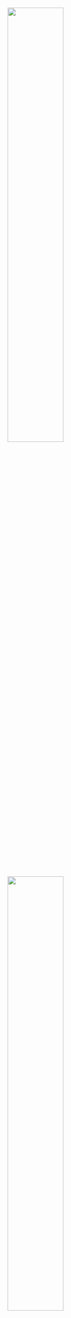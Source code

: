 <br />
<p align="center">
    <a href="https://github.com/mosaicml/composer#gh-light-mode-only" class="only-light">
      <img src="https://storage.googleapis.com/docs.mosaicml.com/images/header_light.svg" width="50%"/>
    </a>
    <!-- SETUPTOOLS_LONG_DESCRIPTION_HIDE_BEGIN -->
    <a href="https://github.com/mosaicml/composer#gh-dark-mode-only" class="only-dark">
      <img src="https://storage.googleapis.com/docs.mosaicml.com/images/header_dark.svg" width="50%"/>
    </a>
    <!-- SETUPTOOLS_LONG_DESCRIPTION_HIDE_END -->
</p>

<h2><p align="center">Supercharge your Model Training</p></h2>
<h3><p align="center">Deep Learning Framework for Training at Scale</p></h3>

<h4><p align='center'>
<a href="https://www.mosaicml.com">[Website]</a>
- <a href="https://docs.mosaicml.com/projects/composer/en/stable/getting_started/installation.html">[Getting Started]</a>
- <a href="https://docs.mosaicml.com/projects/composer/">[Docs]</a>
- <a href="https://docs.mosaicml.com/projects/composer/en/stable/method_cards/methods_overview.html">[Methods]</a>
- <a href="https://www.mosaicml.com/team">[We're Hiring!]</a>
</p></h4>

<p align="center">
    <a href="https://pypi.org/project/mosaicml/">
        <img alt="PyPi Version" src="https://img.shields.io/pypi/pyversions/mosaicml">
    </a>
    <a href="https://pypi.org/project/mosaicml/">
        <img alt="PyPi Package Version" src="https://img.shields.io/pypi/v/mosaicml">
    </a>
    <a href="https://pepy.tech/project/mosaicml/">
        <img alt="PyPi Downloads" src="https://static.pepy.tech/personalized-badge/mosaicml?period=month&units=international_system&left_color=grey&right_color=blue&left_text=Downloads/month">
    </a>
    <a href="https://docs.mosaicml.com/projects/composer/en/stable/">
        <img alt="Documentation" src="https://readthedocs.org/projects/composer/badge/?version=stable">
    </a>
    <a href="https://mosaicml.me/slack">
        <img alt="Chat @ Slack" src="https://img.shields.io/badge/slack-chat-2eb67d.svg?logo=slack">
    </a>
    <a href="https://github.com/mosaicml/composer/blob/dev/LICENSE">
        <img alt="License" src="https://img.shields.io/badge/License-Apache%202.0-green.svg?logo=slack">
    </a>
</p>
<br />

# **👋 Welcome**

Composer is an open-source deep learning training library by [MosaicML](https://www.mosaicml.com/). Built on top of PyTorch, the Composer library makes it easier to implement distributed training workflows on large-scale clusters. 

We built Composer to be **optimized for scalability and usability**, integrating best practices for efficient, multi-node training. By abstracting away low-level complexities like parallelism techniques, distributed data loading, and memory optimization, you can focus on training modern ML models and running experiments without slowing down. 

We recommend using Composer to speedup your experimentation workflow if you’re training neural networks of any size, including:

- Large Language Models (LLMs)
- Diffusion models
- Embedding models (e.g. BERT)
- Transformer-based models
- Convolutional Neural Networks (CNNs)

Composer is heavily used by the MosaicML research team to train state-of-the-art models like MPT, and we open-sourced this library to enable the ML community to do the same. This framework is used by organizations in both the tech industry and the academic sphere and is continually updated with new features, bug fixes, and stability improvements for production workloads.  

# **🔑 Key Features**

We designed Composer from the ground up for modern deep learning workloads. Gone are the days of AlexNet and ResNet, when state-of-the-art models could be trained on a couple of desktop GPUs. Today, developing the latest and greatest deep learning models often requires cluster-scale hardware — but with Composer’s help, you’ll hardly notice the difference.

The heart of Composer is our Trainer abstraction: a highly optimized PyTorch training loop designed to allow both you and your model to iterate faster. Our trainer has simple ways for you to configure your parallelization scheme, data loaders, metrics, loggers, and more. 

## Scalability

Whether you’re training on 1 GPU or 512 GPUs, 50MB or 10TB of data - Composer is built to keep your workflow simple. 

- [**FSDP**](https://docs.mosaicml.com/projects/composer/en/stable/notes/distributed_training.html#fullyshardeddataparallel-fsdp): For large models that are too large to fit on GPUs, Composer has integrated PyTorch [FullyShardedDataParallelism](https://docs.mosaicml.com/projects/composer/en/stable/notes/distributed_training.html#fullyshardeddataparallel-fsdp) into our trainer and made it simple to efficiently parallelize custom models. We’ve found FSDP is competitive performance-wise with much more complex parallelism strategies. Alternatively, Composer also supports standard PyTorch distributed data parallelism (DDP) and Deepspeed execution.
- [**Elastic sharded checkpointing**](https://docs.mosaicml.com/projects/composer/en/stable/notes/distributed_training.html#saving-and-loading-sharded-checkpoints-with-fsdp): Save on eight GPUs, resume on sixteen. Composer supports elastic sharded checkpointing, so you never have to worry if your sharded saved state is compatible with your new hardware setup.
- **Data streaming:** Working with large datasets? Download datasets from cloud blob storage on the fly by integrating with MosaicML [StreamingDataset](https://github.com/mosaicml/streaming) during model training.

## Customizability

Other high-level deep learning trainers provide simplicity at the cost of rigidity. When you want to add your own features, their abstractions get in your way. Composer, on the other hand, provides simple ways for you to customize our Trainer to your needs.

![Custom Callbacks.png]((docs/source/_static/images/training_loop.png))

***Fig. 1:** Composer’s training loop has a series of events that occur at each stage in the training process. Callbacks are functions that users write to run at specific events. For example, our [Learning Rate Monitor Callback](https://docs.mosaicml.com/projects/composer/en/stable/api_reference/generated/composer.callbacks.LRMonitor.html#composer.callbacks.LRMonitor) logs the learning rate at every BATCH_END event.*

- [**Callbacks**](https://docs.mosaicml.com/projects/composer/en/stable/trainer/callbacks.html): Composer’s callback system allows you to insert custom logic at any point in the training loop. We’ve written callbacks to monitor memory usage, log and visualize images, and estimate your model’s remaining training time, to name a few. This feature is popular among researchers who want to implement and experiment with custom training techniques.
- [**Speedup algorithms**](https://docs.mosaicml.com/projects/composer/en/stable/examples/custom_speedup_methods.html): We draw from the latest research to create a collection of algorithmic speedups. Stack these speedups into MosaicML recipes to boost your training speeds. Our team has open-sourced the optimal combinations of speedups for different types of models.
    - **8x speedup: Stable Diffusion**
        - $200k original SD2 cost —> $50k ([Blog](https://www.notion.so/Composer-README-Draft-5d30690d40f04cdf8528f749e98782bf?pvs=21))
    - **7x speedup: ResNet-50 on ImageNet**
        - 3h33m —> 25m on 8xA100 ([Blog](https://www.mosaicml.com/blog/mosaic-resnet))
    - **8.8x speedup: BERT-Base Pretraining**
        - 10h —> 1.13h on 8xA100 ([Blog](https://www.mosaicml.com/blog/mosaicbert))
    - **5.4x speedup: DeepLab v3 on ADE20K**
        - 3h30m —> 39m on 8xA100 ([Blog](https://www.mosaicml.com/blog/behind-the-scenes))

## Better workflows

Composer is built to automate away low-level pain points and headaches so you can focus on the important (and fun) parts of deep learning and iterate faster.

- [**Auto-resumption**](https://docs.mosaicml.com/projects/composer/en/stable/notes/resumption.html): Failed training run? Have no fear — just re-run your code, and Composer will automatically resume from your latest saved checkpoint.
- [**CUDA OOM Prevention**](https://docs.mosaicml.com/projects/composer/en/stable/examples/auto_microbatching.html): Say goodbye to out-of-memory errors.  Set your microbatch size to “auto”, and Composer will automatically select the biggest one that fits on your GPUs.
- **[Time Abstractions](https://docs.mosaicml.com/projects/composer/en/latest/trainer/time.html):** Ever messed up your conversion between update steps, epochs, samples, and tokens? Specify your training duration with custom units (epochs, batches, samples, and tokens) in your training loop with our `Time` class.

## Integrations

Integrate with the tools you know and love for experiment tracking and data streaming. 

- **Cloud integrations**: Our Checkpointing and logging features have first-class support for remote storage and loading from Cloud bucket (OCI, GCP, AWS S3).
- **********Experiment tracking:********** Weights and Biases, MLFlow, and CometML — the choice is yours, easily log your data to your favorite platform.

# **🚀 Getting Started**

## **📍**Prerequisites

Composer is designed for users who are comfortable with Python and have basic familiarity with deep learning fundamentals and PyTorch. 

**********************************************Software requirements:**********************************************  A recent version of PyTorch.  

**********************************************Hardware requirements:**********************************************  System with CUDA-compatible GPUs (AMD + RoCM coming soon!). Composer can run on CPUs, but for full benefits, we recommend using it on hardware accelerators. 

## **💾 Installation**

Composer can be installed with `pip`:

```bash
pip install mosaicml
```

To simplify the environment setup for Composer, we also provide a set of [pre-built Docker images](https://docs.mosaicml.com/projects/composer/en/stable/getting_started/installation.html#docker). We *highly recommend* you use our Docker images.

## **🏁 Quick Start**

Here is a code snippet demonstrating our Trainer on the MNIST dataset. 

```python
from torchvision import datasets, transforms
from torch.utils.data import DataLoader

from composer import Trainer
from composer.models import mnist_model
from composer.algorithms import LabelSmoothing, CutMix, ChannelsLast

transform = transforms.Compose([transforms.ToTensor()])
dataset = datasets.MNIST("data", train=True, download=True, transform=transform)
train_dataloader = DataLoader(dataset, batch_size=128)

trainer = Trainer(
    model=mnist_model(num_classes=10),
    train_dataloader=train_dataloader,
    max_duration="2ep",
    algorithms=[ 
        LabelSmoothing(smoothing=0.1),
        CutMix(alpha=1.0),
        ChannelsLast(),
        ]
)
trainer.fit()
```

Next, check out our [Getting Started Colab](https://colab.research.google.com/github/mosaicml/composer/blob/9f594876f957c912758e540598ac9f47a468c39d/examples/getting_started.ipynb) for a walk-through of Composer’s main features. In this tutorial, we will cover the basics of the Composer Trainer:

- Dataloader
- Trainer
- Optimizer and Scheduler
- Logging
- Training a baseline model
- Speeding up training

## **📚 Learn more**

Once you’ve completed the Quick Start, you can go through the below tutorials or our [documentation](https://docs.mosaicml.com/projects/composer/en/stable/) to further familiarize yourself with Composer.

If you have any questions, please feel free to reach out to us on our [Community Slack](https://join.slack.com/t/mosaicml-community/shared_invite/zt-1dc6mo5wg-arlv6Oo9JjEn_g4d5s7PXQ)!

| Resource | Details |
| --- | --- |
| <Custom Callback Colab> | A Colab Notebook showing how to write custom callbacks in detail. |
| https://colab.research.google.com/github/mosaicml/composer/blob/dev/examples/finetune_huggingface.ipynb | A Colab Notebook showing how to train BERT models with Composer and 🤗! |
| https://github.com/mosaicml/llm-foundry/blob/main/TUTORIAL.md | A tutorial from MosaicML’s LLM Foundry, using MosaicML Composer, StreamingDataset, and MCLI on training and evaluating LLMs.  |
| https://www.notion.so/https-docs-mosaicml-com-projects-mcli-en-latest-inference_getting_started-environment_setup-html-r-2fb9772c14e8465c88af2dc6afc40d47?pvs=21 | A tutorial is to illustrating a path from working in PyTorch Lightning to working in Composer. |
| https://docs.mosaicml.com/projects/composer/en/stable/examples/finetune_huggingface.html | Want to use Hugging Face models with Composer? No problem. Here, we’ll walk through using Composer to fine-tune a pretrained Hugging Face BERT model. |
| https://colab.research.google.com/github/mosaicml/composer/blob/dev/examples/custom_speedup_methods.ipynb | A Colab Notebook showing how to build new training modifications on top of Composer |

# 🛠️ For Best Results, Use with the MosaicML Ecosystem

Composer can be used on its own, but for the smoothest experience we recommend using it in combination with other components of the MosaicML ecosystem:

![MosaicMLGenerativeAIStack 1.png](Composer%20README%20Draft%205d30690d40f04cdf8528f749e98782bf/MosaicMLGenerativeAIStack_1.png)

- [**MosaicML platform](https://www.mosaicml.com/training) (MCLI)**- Our proprietary Command Line Interface (CLI) and Python SDK for orchestrating, scaling, and monitoring the GPU nodes and container images executing training and deployment. Used by our customers for training their own Generative AI models.
    - ****To get started, [sign up here](https://www.mosaicml.com/get-started?utm_source=blog&utm_medium=referral&utm_campaign=llama2) to apply for access and check out our [Training](https://www.mosaicml.com/training) and [Inference](https://www.mosaicml.com/inference) product pages**
- [**MosaicML LLM Foundry**](https://github.com/mosaicml/llm-foundry) - This open source repository contains code for training, finetuning, evaluating, and preparing LLMs for inference with [Composer](https://github.com/mosaicml/composer). Designed to be easy to use, efficient and flexible, this codebase is designed to enable rapid experimentation with the latest techniques.
- [**MosaicML StreamingDataset**](https://github.com/mosaicml/streaming) - Open-source library for fast, accurate streaming from cloud storage.
- [**MosaicML Diffusion**](https://github.com/mosaicml/diffusion) - Open-source code to train your own Stable Diffusion model on your own data.  Learn more via our blogs: ([Results](https://www.mosaicml.com/blog/stable-diffusion-2) , [Speedup Details](https://www.mosaicml.com/blog/diffusion))
- [**MosaicML Examples**](https://github.com/mosaicml/examples) - This repo contains reference examples for using the [MosaicML platform](https://www.notion.so/Composer-README-Draft-5d30690d40f04cdf8528f749e98782bf?pvs=21) to train and deploy machine learning models at scale. It's designed to be easily forked/copied and modified.

# **🏆 Project Showcase**

Here are some projects and experiments that used Composer. Got something to add? Share in our [Community Slack](https://mosaicml.me/slack)!

- **MPT Foundation Series:** Commercially usable open source LLMs, optimized for fast training and inference and trained with Composer.
    - [MPT-7B Blog](https://www.mosaicml.com/blog/mpt-7b)
    - [MPT-7B-8k Blog](https://www.mosaicml.com/blog/long-context-mpt-7b-8k)
    - [MPT-30B Blog](https://www.mosaicml.com/blog/mpt-30b)
- [**Mosaic Diffusion Models**](https://www.mosaicml.com/blog/training-stable-diffusion-from-scratch-costs-160k): see how we trained a stable diffusion model from scratch for <$50k
- [**replit-code-v1-3b](https://huggingface.co/replit/replit-code-v1-3b):** A 2.7B Causal Language Model focused on **Code Completion,** trained by Replit on the MosaicML platform in 10 days.
- **BabyLLM:** the first LLM to support both Arabic and English. This 7B model was trained by MetaDialog on the world’s largest Arabic/English dataset to improve customer support workflows ([Blog](https://blogs.nvidia.com/blog/2023/08/31/generative-ai-startups-africa-middle-east/))
- [**BioMedLM**](https://www.mosaicml.com/blog/introducing-pubmed-gpt): a domain-specific LLM for Bio Medicine built by MosaicML and [Stanford CRFM](https://crfm.stanford.edu/)

# 💫 Contributors

Composer is part of the broader Machine Learning community, and we welcome any contributions, pull requests, or issues! 

To start contributing, see our [Contributing](https://github.com/mosaicml/composer/blob/dev/CONTRIBUTING.md) page.

P.S.: [We're hiring](https://mosaicml.com/jobs)!

# ❓FAQ

- **What is the best tech stack you recommend when training large models?**
    - We recommend that users combine components of the MosaicML ecosystem for the smoothest experience:
        - Composer
        - [StreamingDataset](https://github.com/mosaicml/streaming)
        - [MCLI](https://www.mosaicml.com/training) (MosaicML platform)
- **How can I get community support for using Composer?**
    - You can join our [Community Slack](https://mosaicml.me/slack)!
- **How does Composer compare to other trainers like NeMo Megatron and PyTorch Lightning?**
    - We built Composer to be optimized for both simplicity and efficiency. Community users have shared that they enjoy Composer for its capabilities and ease of use compared to alternative libraries.
- **How do I use Composer to train graph neural networks (GNNs), or Generative Adversarial Networks (GANs), or models for reinforcement learning (RL)?**
    - We recommend you use alternative libraries for if you want to train these types of models - a lot of assumptions we made when designing Composer are suboptimal for GNNs, RL, and GANs

# ✍️ Citation

`@misc{mosaicml2022composer,
    author = {The Mosaic ML Team},
    title = {composer},
    year = {2021},
    howpublished = {\url{https://github.com/mosaicml/composer/}},
}`

---

## Benefits

<!-- start main results -->
<p align="center">
  <a href="https://storage.googleapis.com/docs.mosaicml.com/images/composer_graph_light_06212022.svg?ref=Fiey0Xei#gh-light-mode-only" class="only-light">
    <img src="https://storage.googleapis.com/docs.mosaicml.com/images/composer_graph_light_06212022.svg?ref=Fiey0Xei" width="75%"/>
  </a>
  <!-- link to the light mode image even on dark mode, so it will be readable in a new tab -->
  <!-- SETUPTOOLS_LONG_DESCRIPTION_HIDE_BEGIN -->
  <a href="https://storage.googleapis.com/docs.mosaicml.com/images/composer_graph_dark_06212022.svg?ref=Fiey0Xei#gh-dark-mode-only" class="only-dark">
    <img src="https://storage.googleapis.com/docs.mosaicml.com/images/composer_graph_dark_06212022.svg?ref=Fiey0Xei" width="75%"/>
  </a>
  <!-- SETUPTOOLS_LONG_DESCRIPTION_HIDE_END -->
</p>
<!-- end main results -->

With no additional tuning, you can apply our methods to:
<!-- start numbers -->
- Train ResNet-50 on ImageNet to the standard 76.6% top-one accuracy for \$15 in 27 minutes (_with vanilla PyTorch:_ \$116 in 3.5 hours) on AWS.
- Train GPT-2 125M to the standard perplexity of 24.11 for \$145 in 4.5 hours (_with vanilla PyTorch_: \$255 in 7.8 hours) on AWS.
- Train DeepLab-v3 on ADE20k to the standard mean IOU of 45.7 for \$36 in 1.1 hours (_with vanilla PyTorch_: \$110 in 3.5 hours) on AWS.
<!-- end numbers -->

# 🚀 Quickstart

## 💾 Installation
Composer is available with Pip:

<!--pytest.mark.skip-->
```bash
pip install mosaicml
```
Alternatively, install Composer with Conda:

<!--pytest.mark.skip-->
```bash
conda install -c mosaicml mosaicml
```
---

## 🚌 Usage

You can use Composer's speedup methods in two ways:

* Through a standalone **Functional API** (similar to `torch.nn.functional`) that allows you to integrate them into your existing training code.
* Using Composer's built-in **Trainer**, which is designed to be performant and automatically takes care of the details of using speedup methods.

### Example: Functional API [![Open In Colab](https://colab.research.google.com/assets/colab-badge.svg)](https://colab.research.google.com/github/mosaicml/composer/blob/dev/examples/functional_api.ipynb)

Integrate our speedup methods into your training loop with just a few lines of code, and see the results. Here we easily apply [BlurPool](https://docs.mosaicml.com/projects/composer/en/stable/method_cards/blurpool.html) and [SqueezeExcite](https://docs.mosaicml.com/projects/composer/en/stable/method_cards/squeeze_excite.html):

<!-- begin_example_1 --->
```python
import composer.functional as cf
from torchvision import models

my_model = models.resnet18()

# add blurpool and squeeze excite layers
cf.apply_blurpool(my_model)
cf.apply_squeeze_excite(my_model)

# your own training code starts here
```
<!-- end_example_1 --->

For more examples, see the [Composer Functional API Colab notebook](https://colab.research.google.com/github/mosaicml/composer/blob/dev/examples/functional_api.ipynb) and [Functional API guide](https://docs.mosaicml.com/projects/composer/en/latest/functional_api.html).

### Example: Trainer [![Open In Colab](https://colab.research.google.com/assets/colab-badge.svg)](https://colab.research.google.com/github/mosaicml/composer/blob/dev/examples/getting_started.ipynb)

For the best experience and the most efficient possible training, we recommend using Composer's built-in trainer, which automatically takes care of the details of using speedup methods and provides useful abstractions that facilitate rapid experimentation.

<!-- begin_example_2 --->
<!--pytest.mark.gpu-->
<!--pytest.mark.filterwarnings(r'ignore:Some targets have less than 1 total probability:UserWarning')-->
<!--pytest.mark.filterwarnings('ignore:Cannot split tensor of length .* into batches of size 128.*:UserWarning')-->
```python
import torch

# adaptive_avg_pool2d_backward_cuda in mnist_classifier is not deterministic
torch.use_deterministic_algorithms(False)

```
-->
<!--pytest-codeblocks:cont-->
```python
from torch.utils.data import DataLoader
from torchvision import datasets, transforms

from composer import Trainer
from composer.algorithms import ChannelsLast, CutMix, LabelSmoothing
from composer.models import mnist_model

transform = transforms.Compose([transforms.ToTensor()])
train_dataset = datasets.MNIST("data", download=True, train=True, transform=transform)
eval_dataset = datasets.MNIST("data", download=True, train=False, transform=transform)
train_dataloader = DataLoader(train_dataset, batch_size=128)
eval_dataloader = DataLoader(eval_dataset, batch_size=128)

trainer = Trainer(
    model=mnist_model(),
    train_dataloader=train_dataloader,
    eval_dataloader=eval_dataloader,
    max_duration="1ep",
    algorithms=[
        ChannelsLast(),
        CutMix(alpha=1.0),
        LabelSmoothing(smoothing=0.1),
    ]
)
trainer.fit()
```
<!-- end_example_2 -->

Composer's built-in [trainer](https://docs.mosaicml.com/projects/composer/en/stable/trainer/using_the_trainer.html) makes it easy to **add multiple speedup methods in a single line of code!**
Trying out new methods or combinations of methods is as easy as changing a single list.

Here are some examples of methods available in Composer ([_see here for the full list_](https://docs.mosaicml.com/projects/composer/en/latest/trainer/algorithms.html)):

Name|Attribution|tl;dr|Example Benchmark|Speed Up*|
----|-----------|-----|---------|---------|
[Alibi](https://github.com/mosaicml/composer/tree/dev/composer/algorithms/alibi)|[Press et al, 2021](https://arxiv.org/abs/2108.12409)|Replace attention with AliBi.|GPT-2|1.5x
[BlurPool](https://github.com/mosaicml/composer/tree/dev/composer/algorithms/blurpool)|[Zhang, 2019](https://arxiv.org/abs/1904.11486)|Applies an anti-aliasing filter before every downsampling operation.|ResNet-101|1.2x
[ChannelsLast](https://github.com/mosaicml/composer/tree/dev/composer/algorithms/channels_last)|[PyTorch](https://pytorch.org/tutorials/intermediate/memory_format_tutorial.html)|Uses channels last memory format (NHWC).|ResNet-101|1.5x
[CutOut](https://docs.mosaicml.com/projects/composer/en/latest/method_cards/cutout.html)|[DeVries et al, 2017](https://arxiv.org/abs/1708.04552)|Randomly erases rectangular blocks from the image.|ResNet-101|1.2x
[LabelSmoothing](https://github.com/mosaicml/composer/tree/dev/composer/algorithms/label_smoothing)|[Szegedy et al, 2015](https://arxiv.org/abs/1512.00567)|Smooths the labels with a uniform prior|ResNet-101|1.5x
[MixUp](https://github.com/mosaicml/composer/tree/dev/composer/algorithms/mixup)|[Zhang et al, 2017](https://arxiv.org/abs/1710.09412)|Blends pairs of examples and labels.|ResNet-101|1.5x
[RandAugment](https://github.com/mosaicml/composer/tree/dev/composer/algorithms/randaugment)|[Cubuk et al, 2020](https://openaccess.thecvf.com/content_CVPRW_2020/html/w40/Cubuk_Randaugment_Practical_Automated_Data_Augmentation_With_a_Reduced_Search_Space_CVPRW_2020_paper.html)|Applies a series of random augmentations to each image.|ResNet-101|1.3x
[SAM](https://github.com/mosaicml/composer/tree/dev/composer/algorithms/sam)|[Foret et al, 2021](https://arxiv.org/abs/2010.01412)|An optimization strategy that seeks flatter minima.|ResNet-101|1.4x
[SeqLengthWarmup](https://github.com/mosaicml/composer/tree/dev/composer/algorithms/seq_length_warmup)|[Li et al, 2021](https://arxiv.org/abs/2108.06084)|Progressively increase sequence length.|GPT-2|1.2x
[Stochastic Depth](https://docs.mosaicml.com/projects/composer/en/latest/method_cards/stochastic_depth.html)|[Huang et al, 2016](https://arxiv.org/abs/1603.09382)|Replaces a specified layer with a stochastic version that randomly drops the layer or samples during training|ResNet-101|1.1x
<p align="right">* = time-to-train to the same quality as the baseline.</p>

## 🛠 Building Speedup Recipes

Given two methods that speed up training by 1.5x each, do they combine to provide a 2.25x (1.5x * 1.5x) speedup? Not necessarily.
They may optimize the [same part of the training process](https://en.wikipedia.org/wiki/Amdahl's_law) and lead to diminishing returns, or they may even interact in ways that prove detrimental.
Determining which methods to compose together isn't as simple as assembling a set of methods that perform best individually.

**We have come up with compositions of methods that work especially well together** through rigorous exploration of the design space of recipes and research on the science behind composition.

<p align="center">
<img src="https://storage.googleapis.com/docs.mosaicml.com/images/methods/explorer.png"/>
</p>

As an example, here are two performant recipes, one for ResNet-101 on ImageNet, and the other for GPT-2 on OpenWebText, on 8xA100s:

### ResNet-101

Name|Functional|tl;dr|Benchmark|Speed Up
----|----------|-----|---------|--------
[Blur Pool](https://github.com/mosaicml/composer/tree/dev/composer/algorithms/blurpool)|`cf.apply_blurpool`|[Applies an anti-aliasing filter before every downsampling operation.](https://arxiv.org/abs/1904.11486)|ResNet-101|1.2x
[Channels Last](https://github.com/mosaicml/composer/tree/dev/composer/algorithms/channels_last)|`cf.apply_`<br>`channels_last`|[Uses channels last memory format (NHWC).](https://pytorch.org/tutorials/intermediate/memory_format_tutorial.html)|ResNet-101|1.5x
[Label Smoothing](https://github.com/mosaicml/composer/tree/dev/composer/algorithms/label_smoothing)|`cf.smooth_labels`|[Smooths the labels with a uniform prior.](https://arxiv.org/abs/1512.00567)|ResNet-101|1.5x
[MixUp](https://github.com/mosaicml/composer/tree/dev/composer/algorithms/mixup)|`CF.mixup_batch`|[Blends pairs of examples and labels.](https://arxiv.org/abs/1710.09412)|ResNet-101|1.5x
[Progressive Resizing](https://github.com/mosaicml/composer/tree/dev/composer/algorithms/progressive_resizing)|`cf.resize_batch`|[Increases the input image size during training.](https://github.com/fastai/fastbook/blob/780b76bef3127ce5b64f8230fce60e915a7e0735/07_sizing_and_tta.ipynb)|ResNet-101|1.3x
[SAM](https://github.com/mosaicml/composer/tree/dev/composer/algorithms/sam)|`N/A`|[SAM optimizer measures sharpness of optimization space.](https://arxiv.org/abs/2010.01412)|ResNet-101|1.5x
**Composition** | `N/A` | **Cheapest: \$49 @ 78.1% Acc** | **ResNet-101** | **3.5x**

### GPT-2

Name|Functional|tl;dr|Benchmark|Speed Up
----|----------|-----|---------|--------
[Alibi](https://github.com/mosaicml/composer/tree/dev/composer/algorithms/alibi)|`cf.apply_alibi`|[Replace attention with AliBi.](https://arxiv.org/abs/2108.12409)|GPT-2|1.6x
[Seq Length Warmup](https://github.com/mosaicml/composer/tree/dev/composer/algorithms/seq_length_warmup)|`cf.set_batch_`<br>`sequence_length`|[Progressively increase sequence length.](https://arxiv.org/abs/2108.06084)|GPT-2|1.5x
**Composition** | `N/A` | **Cheapest: \$145 @ 24.11 PPL** | **GPT-2** | **1.7x**

# ⚙️ What benchmarks does Composer support?

We'll use the word _benchmark_ to denote a specific model trained on a specific dataset, with model quality assessed using a specific metric.

Composer features computer vision and natural language processing benchmarks including (but not limited to):

<div class="center">
<table>
<thead>
  <tr>
    <th>Model</th>
    <th>Dataset</th>
    <th>Loss</th>
    <th>Task</th>
    <th>Evaluation Metrics</th>
  </tr>
</thead>
<tbody>
  <tr>
      <td colspan="5" align="center"><b>Computer Vision</b></td>
  </tr>
  <tr>
    <td>ResNet Family</td>
    <td>CIFAR-10</td>
    <td>Cross Entropy</td>
    <td>Image Classification</td>
    <td>Classification Accuracy</td>
  </tr>
  <tr>
    <td>ResNet Family</td>
    <td>ImageNet</td>
    <td>Cross Entropy</td>
    <td>Image Classification</td>
    <td>Classification Accuracy</td>
  </tr>
  <tr>
    <td>EfficientNet Family</td>
    <td>ImageNet</td>
    <td>Cross Entropy</td>
    <td>Image Classification</td>
    <td>Classification Accuracy</td>
  </tr>
  <tr>
    <td>UNet</td>
    <td>BraTS</td>
    <td>Dice Loss</td>
    <td>Image Segmentation</td>
    <td>Dice Coefficient</td>
  </tr>
  <tr>
    <td>DeepLab v3</td>
    <td>ADE20K</td>
    <td>Cross Entropy</td>
    <td>Image Segmentation</td>
    <td>mIoU</td>
  </tr>
  <tr>
      <td align="center" colspan="5"><b>Natural Language Processing</b></td>
  </tr>
  <tr>
    <td>BERT Family</td>
    <td>{Wikipedia &amp; BooksCorpus, C4}</td>
    <td>Cross Entropy</td>
    <td>Masked Language Modeling</td>
    <td>GLUE </td>
  </tr>
  <tr>
    <td>GPT Family</td>
    <td>{OpenWebText, C4}</td>
    <td>Cross Entropy</td>
    <td>Language Modeling<br></td>
    <td>Perplexity</td>
  </tr>
</tbody>
</table>
</div>

# 🤔 Why should I use Composer?

### Speed

The compute required to train a state-of-the-art machine learning model is [doubling every 6 months](https://arxiv.org/abs/2202.05924), putting such models further and further out of reach for most researchers and practitioners with each passing day.

Composer addresses this challenge by focusing on training efficiency: it contains cutting-edge speedup methods that modify the training algorithm to reduce the time and cost necessary to train deep learning models.
**When you use Composer, you can rest assured that you are training efficiently.**
We have combed the literature, done the science, and built industrial-grade implementations to ensure this is the case.

### Flexibility

Even after these speedup methods are implemented, assembling them together into recipes is nontrivial. We designed Composer with the **right abstractions for composing (and creating new) speedup methods.**

Specifically, Composer uses two-way callbacks ([Howard et al, 2020](https://arxiv.org/abs/2002.04688)) to modify the **entire training state** at particular events in the training loop to effect speedups. We handle collisions between methods, proper method ordering, and more.

Through this, methods can modify:
 - data inputs for batches (data augmentations, sequence length warmup, skipping examples, etc.)
 - neural network architecture (pruning, model surgery, etc.)
 - loss function (label smoothing, MixUp, CutMix, etc.)
 - optimizer (Sharpness Aware Minimization)
 - training dynamics (layer freezing, selective backprop, etc.)

You can easily [add your own methods](https://colab.research.google.com/github/mosaicml/composer/blob/dev/examples/custom_speedup_methods.ipynb) or callbacks to try out your ideas or modify any part of the training loop.

### Support

Composer is an active and ongoing project. We will respond quickly to issues filed in this repository.

# 🧐 Why shouldn’t I use Composer?

* Composer is mostly optimized for computer vision and natural language processing. If you work on, e.g., reinforcement learning, you might encounter rough edges when using Composer.
* Composer currently only supports NVIDIA GPUs, although we're working on adding alternatives.
* Since Composer is still in alpha, our API may not be stable. We recommend pegging your work to a Composer version.

# 📚 Learn More

Here are some resources actively maintained by the Composer community to help you get started:
<table>
<thead>
  <tr>
      <th><b>Resource</b></th>
      <th><b>Details</b></th>
  </tr>
</thead>
<tbody>
  <tr>
    <td><a href="https://colab.research.google.com/github/mosaicml/composer/blob/dev/examples/getting_started.ipynb" target="_blank" rel="noopener noreferrer">Getting started with our Trainer</a></td>
    <td>A Colab Notebook showing how to use our Trainer</td>
  </tr>
  <tr>
    <td><a href="https://colab.research.google.com/github/mosaicml/composer/blob/dev/examples/functional_api.ipynb" target="_blank" rel="noopener noreferrer">Getting started with our Functional API</a></td>
    <td>A Colab Notebook showing how to use our Functional API</td>
  </tr>
  <tr>
    <td><a href="https://colab.research.google.com/github/mosaicml/composer/blob/dev/examples/custom_speedup_methods.ipynb" target="_blank" rel="noopener noreferrer">Building Speedup Methods</a></td>
    <td>A Colab Notebook showing how to build new training modifications on top of Composer</td>
  </tr>
  <tr>
    <td><a href="https://colab.research.google.com/github/mosaicml/composer/blob/dev/examples/finetune_huggingface.ipynb" target="_blank" rel="noopener noreferrer">Training BERTs with Composer and 🤗 </a></td>
    <td>A Colab Notebook showing how to train BERT models with Composer and 🤗!</td>
  </tr>
</tbody>
</table>

If you have any questions, please feel free to reach out to us on [Twitter](https://twitter.com/mosaicml), [email](mailto:community@mosaicml.com), or our [Community Slack](https://join.slack.com/t/mosaicml-community/shared_invite/zt-1dc6mo5wg-arlv6Oo9JjEn_g4d5s7PXQ)!

# 💫 Contributors
Composer is part of the broader Machine Learning community, and we welcome any contributions, pull requests, or issues!

To start contributing, see our [Contributing](https://github.com/mosaicml/composer/blob/dev/CONTRIBUTING.md) page.

P.S.: [We're hiring](https://mosaicml.com/jobs)!

# ✍️ Citation
```
@misc{mosaicml2022composer,
    author = {The Mosaic ML Team},
    title = {composer},
    year = {2021},
    howpublished = {\url{https://github.com/mosaicml/composer/}},
}
```
